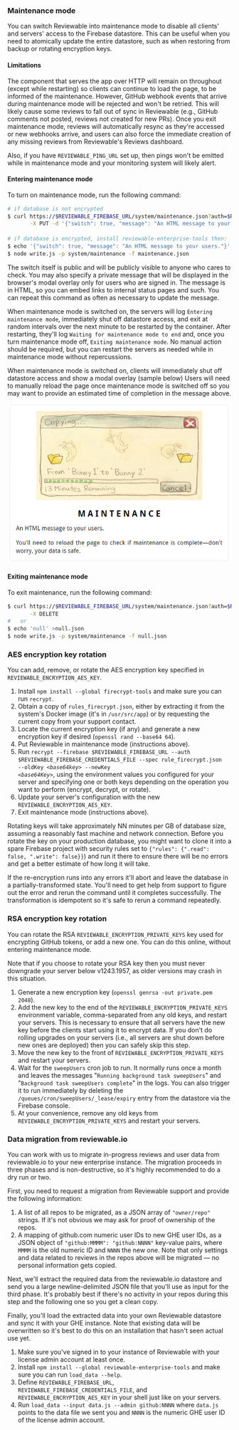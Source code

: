 ### Maintenance mode

You can switch Reviewable into maintenance mode to disable all clients' and servers' access to the Firebase datastore.  This can be useful when you need to atomically update the entire datastore, such as when restoring from backup or rotating encryption keys.

#### Limitations

The component that serves the app over HTTP will remain on throughout (except while restarting) so clients can continue to load the page, to be informed of the maintenance.  However, GitHub webhook events that arrive during maintenance mode will be rejected and won't be retried.  This will likely cause some reviews to fall out of sync in Reviewable (e.g., GitHub comments not posted, reviews not created for new PRs).  Once you exit maintenance mode, reviews will automatically resync as they're accessed or new webhooks arrive, and users can also force the immediate creation of any missing reviews from Reviewable's Reviews dashboard.

Also, if you have `REVIEWABLE_PING_URL` set up, then pings won't be emitted while in maintenance mode and your monitoring system will likely alert.

#### Entering maintenance mode

To turn on maintenance mode, run the following command:

```bash
# if database is not encrypted
$ curl https://$REVIEWABLE_FIREBASE_URL/system/maintenance.json?auth=$REVIEWABLE_FIREBASE_AUTH \
       -X PUT -d '{"switch": true, "message": "An HTML message to your users."}'

# if database is encrypted, install reviewable-enterprise-tools then:
$ echo '{"switch": true, "message": "An HTML message to your users."}' >maintenance.json
$ node write.js -p system/maintenance -f maintenance.json
```

The switch itself is public and will be publicly visible to anyone who cares to check.  You may also specify a private message that will be displayed in the browser's modal overlay only for users who are signed in.  The message is in HTML, so you can embed links to internal status pages and such.  You can repeat this command as often as necessary to update the message.

When maintenance mode is switched on, the servers will log `Entering maintenance mode`, immediately shut off datastore access, and exit at random intervals over the next minute to be restarted by the container.  After restarting, they'll log `Waiting for maintenance mode to end` and, once you turn maintenance mode off, `Exiting maintenance mode`.  No manual action should be required, but you can restart the servers as needed while in maintenance mode without repercussions.

When maintenance mode is switched on, clients will immediately shut off datastore access and show a modal overlay (sample below)  Users will need to manually reload the page once maintenance mode is switched off so you may want to provide an estimated time of completion in the message above.

![Maintenance overlay](images/maintenance.png)

#### Exiting maintenance mode

To exit maintenance, run the following command:

```bash
$ curl https://$REVIEWABLE_FIREBASE_URL/system/maintenance.json?auth=$REVIEWABLE_FIREBASE_AUTH \
       -X DELETE
#   or
$ echo 'null' >null.json
$ node write.js -p system/maintenance -f null.json
```

### AES encryption key rotation

You can add, remove, or rotate the AES encryption key specified in `REVIEWABLE_ENCRYPTION_AES_KEY`.

1. Install `npm install --global firecrypt-tools` and make sure you can run `recrypt`.
2. Obtain a copy of `rules_firecrypt.json`, either by extracting it from the system's Docker image (it's in `/usr/src/app`) or by requesting the current copy from your support contact.
3. Locate the current encryption key (if any) and generate a new encryption key if desired (`openssl rand --base64 64`).
4. Put Reviewable in maintenance mode (instructions above).
5. Run <code>recrypt --firebase $REVIEWABLE_FIREBASE_URL --auth $REVIEWABLE_FIREBASE_CREDENTIALS_FILE --spec rule_firecrypt.json --oldKey <i>&lt;base64key&gt;</i> --newKey <i>&lt;base64Key&gt;</i></code>, using the environment values you configured for your server and specifying one or both keys depending on the operation you want to perform (encrypt, decrypt, or rotate).
6. Update your server's configuration with the new `REVIEWABLE_ENCRYPTION_AES_KEY`.
7. Exit maintenance mode (instructions above).

Rotating keys will take approximately NN minutes per GB of database size, assuming a reasonably fast machine and network connection.  Before you rotate the key on your production database, you might want to clone it into a spare Firebase project with security rules set to `{"rules": {".read": false, ".write": false}}`) and run it there to ensure there will be no errors and get a better estimate of how long it will take.

If the re-encryption runs into any errors it'll abort and leave the database in a partially-transformed state.  You'll need to get help from support to figure out the error and rerun the command until it completes successfully.  The transformation is idempotent so it's safe to rerun a command repeatedly.

### RSA encryption key rotation

You can rotate the RSA `REVIEWABLE_ENCRYPTION_PRIVATE_KEYS` key used for encrypting GitHub tokens, or add a new one.  You can do this online, without entering maintenance mode.

Note that if you choose to rotate your RSA key then you must never downgrade your server below v1243.1957, as older versions may crash in this situation.

1. Generate a new encryption key (`openssl genrsa -out private.pem 2048`).
2. Add the new key to the end of the `REVIEWABLE_ENCRYPTION_PRIVATE_KEYS` environment variable, comma-separated from any old keys, and restart your servers.  This is necessary to ensure that all servers have the new key before the clients start using it to encrypt data.  If you don't do rolling upgrades on your servers (i.e., all servers are shut down before new ones are deployed) then you can safely skip this step.
3. Move the new key to the front of `REVIEWABLE_ENCRYPTION_PRIVATE_KEYS` and restart your servers.
4. Wait for the `sweepUsers` cron job to run.  It normally runs once a month and leaves the messages "`Running background task sweepUsers`" and "`Background task sweepUsers complete`" in the logs.  You can also trigger it to run immediately by deleting the `/queues/cron/sweepUsers/_lease/expiry` entry from the datastore via the Firebase console.
5. At your convenience, remove any old keys from `REVIEWABLE_ENCRYPTION_PRIVATE_KEYS` and restart your servers.

### Data migration from reviewable.io

You can work with us to migrate in-progress reviews and user data from reviewable.io to your new enterprise instance.  The migration proceeds in three phases and is non-destructive, so it's highly recommended to do a dry run or two.

First, you need to request a migration from Reviewable support and provide the following information:
1. A list of all repos to be migrated, as a JSON array of `"owner/repo"` strings.  If it's not obvious we may ask for proof of ownership of the repos.
2. A mapping of github.com numeric user IDs to new GHE user IDs, as a JSON object of `"github:MMMM": "github:NNNN"` key-value pairs, where `MMMM` is the old numeric ID and `NNNN` the new one.  Note that only settings and data related to reviews in the repos above will be migrated &mdash; no personal information gets copied.

Next, we'll extract the required data from the reviewable.io datastore and send you a large newline-delimited JSON file that you'll use as input for the third phase.  It's probably best if there's no activity in your repos during this step and the following one so you get a clean copy.

Finally, you'll load the extracted data into your own Reviewable datastore and sync it with your GHE instance.  Note that existing data will be overwritten so it's best to do this on an installation that hasn't seen actual use yet.
1. Make sure you've signed in to your instance of Reviewable with your license admin account at least once.
2. Install `npm install --global reviewable-enterprise-tools` and make sure you can run `load_data --help`.
3. Define `REVIEWABLE_FIREBASE_URL`, `REVIEWABLE_FIREBASE_CREDENTIALS_FILE`, and `REVIEWABLE_ENCRYPTION_AES_KEY` in your shell just like on your servers.
4. Run `load_data --input data.js --admin github:NNNN` where `data.js` points to the data file we sent you and `NNNN` is the numeric GHE user ID of the license admin account.
